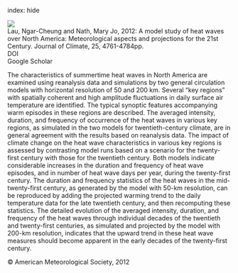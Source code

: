 index: hide

<div class="Citation">
    <div class="Citation-thumb CitationThumb-linked"  data-href="https://doi.org/10.1175/jcli-d-11-00575.1">
      <img src="https://static.claimspace.cloud/climate-study-static/refs/thumbs/14/Lau_and_Nath_2012-thumb.png" />
    </div>

  <div class="Citation-body">
    <div class="Citation-text">Lau, Ngar-Cheung and Nath, Mary Jo, 2012: A model study of heat waves over North America: Meteorological aspects and projections for the 21st Century. <span class="Article-journal">Journal of Climate, </span><span class="Article-volume">25, </span>4761-4784pp.</div>
    <div class="Citation-links">
      <div class="CitationLink" data-href="https://doi.org/10.1175/jcli-d-11-00575.1">
        <div class="CitationLink-icon CitationLink-Doi"></div>
        <div class="CitationLink-text">DOI</div>
      </div>
      <div class="CitationLink" data-href="https://scholar.google.com/scholar?q=10.1175/jcli-d-11-00575.1">
        <div class="CitationLink-icon CitationLink-Scholar"></div>
        <div class="CitationLink-text">Google Scholar</div>
      </div>
    </div>
  </div>
</div>

The characteristics of summertime heat waves in North America are examined using reanalysis data and simulations by two general circulation models with horizontal resolution of 50 and 200 km. Several “key regions” with spatially coherent and high amplitude fluctuations in daily surface air temperature are identified. The typical synoptic features accompanying warm episodes in these regions are described. The averaged intensity, duration, and frequency of occurrence of the heat waves in various key regions, as simulated in the two models for twentieth-century climate, are in general agreement with the results based on reanalysis data. The impact of climate change on the heat wave characteristics in various key regions is assessed by contrasting model runs based on a scenario for the twenty-first century with those for the twentieth century. Both models indicate considerable increases in the duration and frequency of heat wave episodes, and in number of heat wave days per year, during the twenty-first century. The duration and frequency statistics of the heat waves in the mid-twenty-first century, as generated by the model with 50-km resolution, can be reproduced by adding the projected warming trend to the daily temperature data for the late twentieth century, and then recomputing these statistics. The detailed evolution of the averaged intensity, duration, and frequency of the heat waves through individual decades of the twentieth and twenty-first centuries, as simulated and projected by the model with 200-km resolution, indicates that the upward trend in these heat wave measures should become apparent in the early decades of the twenty-first century.

<div class="Citation-copy">
&copy; American Meteorological Society, 2012
</div>
